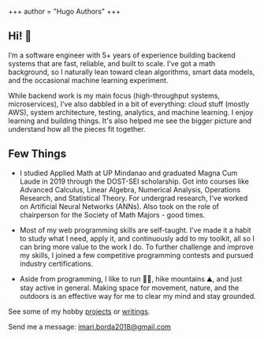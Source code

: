 +++
author = "Hugo Authors"
+++

## Hi! :wave:

I’m a software engineer with 5+ years of experience building backend systems that are fast, reliable, and built to scale. I’ve got a math background, so I naturally lean toward clean algorithms, smart data models, and the occasional machine learning experiment.

While backend work is my main focus (high-throughput systems, microservices), I’ve also dabbled in a bit of everything: cloud stuff (mostly AWS), system architecture, testing, analytics, and machine learning. I enjoy learning and building things. It's also helped me see the bigger picture and understand how all the pieces fit together.

## Few Things

  - I studied Applied Math at UP Mindanao and graduated Magna Cum Laude in 2019 through the DOST-SEI scholarship. Got into courses like Advanced Calculus, Linear Algebra, Numerical Analysis, Operations Research, and Statistical Theory. For undergrad research, I've worked on Artificial Neural Networks (ANNs). Also took on the role of chairperson for the Society of Math Majors - good times.

  - Most of my web programming skills are self-taught. I’ve made it a habit to study what I need, apply it, and continuously add to my toolkit, all so I can bring more value to the work I do. To further challenge and improve my skills, I joined a few competitive programming contests and pursued industry certifications.

  - Aside from programming, I like to run 🏃‍♀️, hike mountains ⛰️, and just stay active in general. Making space for movement, nature, and the outdoors is an effective way for me to clear my mind and stay grounded.

See some of my hobby [projects](/projects) or [writings](/post).

Send me a message: [imari.borda2018@gmail.com](mailto:imari.borda2018@gmail.com)